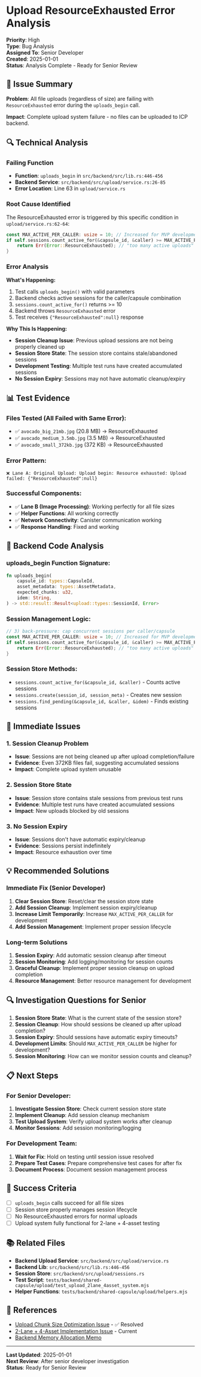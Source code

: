 # Upload ResourceExhausted Error Analysis

**Priority**: High  
**Type**: Bug Analysis  
**Assigned To**: Senior Developer  
**Created**: 2025-01-01  
**Status**: Analysis Complete - Ready for Senior Review

## 🎯 Issue Summary

**Problem**: All file uploads (regardless of size) are failing with `ResourceExhausted` error during the `uploads_begin` call.

**Impact**: Complete upload system failure - no files can be uploaded to ICP backend.

## 🔍 Technical Analysis

### **Failing Function**

- **Function**: `uploads_begin` in `src/backend/src/lib.rs:446-456`
- **Backend Service**: `src/backend/src/upload/service.rs:26-85`
- **Error Location**: Line 63 in `upload/service.rs`

### **Root Cause Identified**

The ResourceExhausted error is triggered by this specific condition in `upload/service.rs:62-64`:

```rust
const MAX_ACTIVE_PER_CALLER: usize = 10; // Increased for MVP development
if self.sessions.count_active_for(&capsule_id, &caller) >= MAX_ACTIVE_PER_CALLER {
    return Err(Error::ResourceExhausted); // "too many active uploads"
}
```

### **Error Analysis**

**What's Happening:**

1. Test calls `uploads_begin()` with valid parameters
2. Backend checks active sessions for the caller/capsule combination
3. `sessions.count_active_for()` returns >= 10
4. Backend throws `ResourceExhausted` error
5. Test receives `{"ResourceExhausted":null}` response

**Why This Is Happening:**

- **Session Cleanup Issue**: Previous upload sessions are not being properly cleaned up
- **Session Store State**: The session store contains stale/abandoned sessions
- **Development Testing**: Multiple test runs have created accumulated sessions
- **No Session Expiry**: Sessions may not have automatic cleanup/expiry

## 📊 Test Evidence

### **Files Tested (All Failed with Same Error):**

- ✅ `avocado_big_21mb.jpg` (20.8 MB) → ResourceExhausted
- ✅ `avocado_medium_3.5mb.jpg` (3.5 MB) → ResourceExhausted
- ✅ `avocado_small_372kb.jpg` (372 KB) → ResourceExhausted

### **Error Pattern:**

```
❌ Lane A: Original Upload: Upload begin: Resource exhausted: Upload failed: {"ResourceExhausted":null}
```

### **Successful Components:**

- ✅ **Lane B (Image Processing)**: Working perfectly for all file sizes
- ✅ **Helper Functions**: All working correctly
- ✅ **Network Connectivity**: Canister communication working
- ✅ **Response Handling**: Fixed and working

## 🔧 Backend Code Analysis

### **uploads_begin Function Signature:**

```rust
fn uploads_begin(
    capsule_id: types::CapsuleId,
    asset_metadata: types::AssetMetadata,
    expected_chunks: u32,
    idem: String,
) -> std::result::Result<upload::types::SessionId, Error>
```

### **Session Management Logic:**

```rust
// 3) back-pressure: cap concurrent sessions per caller/capsule
const MAX_ACTIVE_PER_CALLER: usize = 10; // Increased for MVP development
if self.sessions.count_active_for(&capsule_id, &caller) >= MAX_ACTIVE_PER_CALLER {
    return Err(Error::ResourceExhausted); // "too many active uploads"
}
```

### **Session Store Methods:**

- `sessions.count_active_for(&capsule_id, &caller)` - Counts active sessions
- `sessions.create(session_id, session_meta)` - Creates new session
- `sessions.find_pending(&capsule_id, &caller, &idem)` - Finds existing sessions

## 🚨 Immediate Issues

### **1. Session Cleanup Problem**

- **Issue**: Sessions are not being cleaned up after upload completion/failure
- **Evidence**: Even 372KB files fail, suggesting accumulated sessions
- **Impact**: Complete upload system unusable

### **2. Session Store State**

- **Issue**: Session store contains stale sessions from previous test runs
- **Evidence**: Multiple test runs have created accumulated sessions
- **Impact**: New uploads blocked by old sessions

### **3. No Session Expiry**

- **Issue**: Sessions don't have automatic expiry/cleanup
- **Evidence**: Sessions persist indefinitely
- **Impact**: Resource exhaustion over time

## 💡 Recommended Solutions

### **Immediate Fix (Senior Developer)**

1. **Clear Session Store**: Reset/clear the session store state
2. **Add Session Cleanup**: Implement session expiry/cleanup
3. **Increase Limit Temporarily**: Increase `MAX_ACTIVE_PER_CALLER` for development
4. **Add Session Management**: Implement proper session lifecycle

### **Long-term Solutions**

1. **Session Expiry**: Add automatic session cleanup after timeout
2. **Session Monitoring**: Add logging/monitoring for session counts
3. **Graceful Cleanup**: Implement proper session cleanup on upload completion
4. **Resource Management**: Better resource management for development

## 🔍 Investigation Questions for Senior

1. **Session Store State**: What is the current state of the session store?
2. **Session Cleanup**: How should sessions be cleaned up after upload completion?
3. **Session Expiry**: Should sessions have automatic expiry timeouts?
4. **Development Limits**: Should `MAX_ACTIVE_PER_CALLER` be higher for development?
5. **Session Monitoring**: How can we monitor session counts and cleanup?

## 📋 Next Steps

### **For Senior Developer:**

1. **Investigate Session Store**: Check current session store state
2. **Implement Cleanup**: Add session cleanup mechanism
3. **Test Upload System**: Verify upload system works after cleanup
4. **Monitor Sessions**: Add session monitoring/logging

### **For Development Team:**

1. **Wait for Fix**: Hold on testing until session issue resolved
2. **Prepare Test Cases**: Prepare comprehensive test cases for after fix
3. **Document Process**: Document session management process

## 🎯 Success Criteria

- [ ] `uploads_begin` calls succeed for all file sizes
- [ ] Session store properly manages session lifecycle
- [ ] No ResourceExhausted errors for normal uploads
- [ ] Upload system fully functional for 2-lane + 4-asset testing

## 📚 Related Files

- **Backend Upload Service**: `src/backend/src/upload/service.rs`
- **Backend Lib**: `src/backend/src/lib.rs:446-456`
- **Session Store**: `src/backend/src/upload/sessions.rs`
- **Test Script**: `tests/backend/shared-capsule/upload/test_upload_2lane_4asset_system.mjs`
- **Helper Functions**: `tests/backend/shared-capsule/upload/helpers.mjs`

## 🔗 References

- [Upload Chunk Size Optimization Issue](./upload-chunk-size-optimization-issue.md) - ✅ Resolved
- [2-Lane + 4-Asset Implementation Issue](./implement-2lane-4asset-icp-system.md) - Current
- [Backend Memory Allocation Memo](../backend-memory-allocation-memo.md)

---

**Last Updated**: 2025-01-01  
**Next Review**: After senior developer investigation  
**Status**: Ready for Senior Review
